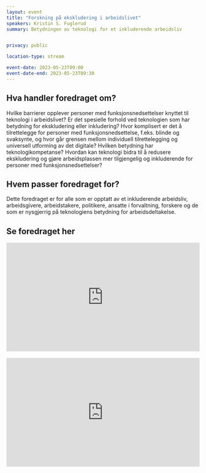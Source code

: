 ```yaml
---
layout: event
title: "Forskning på ekskludering i arbeidslivet"
speakers: Kristin S. Fuglerud
summary: Betydningen av teknologi for et inkluderende arbeidsliv


privacy: public

location-type: stream

event-date: 2023-05-23T09:00
event-date-end: 2023-05-23T09:30
---
```

## Hva handler foredraget om?
Hvilke barrierer opplever personer med funksjonsnedsettelser knyttet til teknologi i arbeidslivet? Er det spesielle forhold ved teknologien som har betydning for ekskludering eller inkludering? Hvor komplisert er det å tilrettelegge for personer med funksjonsnedsettelse, f.eks. blinde og svaksynte, og hvor går grensen mellom individuell tilrettelegging og universell utforming av det digitale? Hvilken betydning har teknologikompetanse? Hvordan kan teknologi bidra til å redusere ekskludering og gjøre arbeidsplassen mer tilgjengelig og inkluderende for personer med funksjonsnedsettelser? 

## Hvem passer foredraget for? 
Dette foredraget er for alle som er opptatt av et inkluderende arbeidsliv, arbeidsgivere, arbeidstakere, politikere, ansatte i forvaltning, forskere og de som er nysgjerrig på teknologiens betydning for arbeidsdeltakelse. 

## Se foredraget her

<div style="padding:56.25% 0 0 0;position:relative;"><iframe src="https://player.vimeo.com/video/831465732?h=70ba3a4bdb&amp;badge=0&amp;autopause=0&amp;player_id=0&amp;app_id=58479" frameborder="0" allow="autoplay; fullscreen; picture-in-picture" allowfullscreen style="position:absolute;top:0;left:0;width:100%;height:100%;" title="Forskning p&amp;aring; ekskludering i arbeidslivet med Kristin Fuglerud"></iframe></div><script src="https://player.vimeo.com/api/player.js"></script>

<br/>

<div style="padding:56.25% 0 0 0;position:relative;"><iframe src="https://player.vimeo.com/video/831916008?h=dee2cc7494&amp;badge=0&amp;autopause=0&amp;player_id=0&amp;app_id=58479" frameborder="0" allow="autoplay; fullscreen; picture-in-picture" allowfullscreen style="position:absolute;top:0;left:0;width:100%;height:100%;" title="Forskning p&amp;aring; ekskludering i arbeidslivet med Kristin S. Fuglerud - tolket"></iframe></div><script src="https://player.vimeo.com/api/player.js"></script>